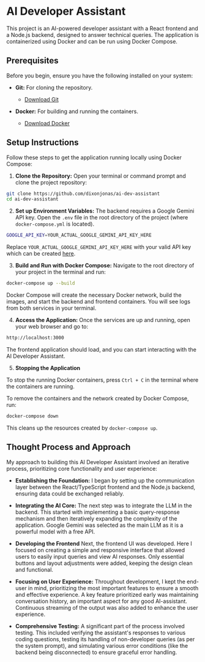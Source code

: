 # AI Developer Assistant

This project is an AI-powered developer assistant with a React frontend and a Node.js backend, designed to answer technical queries. The application is containerized using Docker and can be run using Docker Compose.

## Prerequisites

Before you begin, ensure you have the following installed on your system:

* **Git:** For cloning the repository.

  * [Download Git](https://git-scm.com/downloads)

* **Docker:** For building and running the containers.

  * [Download Docker](https://www.docker.com/get-started)

## Setup Instructions

Follow these steps to get the application running locally using Docker Compose:

1. **Clone the Repository:**
   Open your terminal or command prompt and clone the project repository:

```bash
git clone https://github.com/dixonjonas/ai-dev-assistant
cd ai-dev-assistant
```

2. **Set up Environment Variables:**
The backend requires a Google Gemini API key. Open the `.env` file in the root directory of the project (where `docker-compose.yml` is located).

```bash
GOOGLE_API_KEY=YOUR_ACTUAL_GOOGLE_GEMINI_API_KEY_HERE
```

Replace `YOUR_ACTUAL_GOOGLE_GEMINI_API_KEY_HERE` with your valid API key which can be created [here](https://aistudio.google.com/app/apikey).

3. **Build and Run with Docker Compose:**
Navigate to the root directory of your project in the terminal and run:

```bash
docker-compose up --build
```

Docker Compose will create the necessary Docker network, build the images, and start the backend and frontend containers. You will see logs from both services in your terminal.

4. **Access the Application:**
Once the services are up and running, open your web browser and go to:

```bash
http://localhost:3000
```

The frontend application should load, and you can start interacting with the AI Developer Assistant.

5. **Stopping the Application**

To stop the running Docker containers, press `Ctrl + C` in the terminal where the containers are running.

To remove the containers and the network created by Docker Compose, run:

```bash
docker-compose down
```
This cleans up the resources created by `docker-compose up`.

## Thought Process and Approach

My approach to building this AI Developer Assistant involved an iterative process, prioritizing core functionality and user experience:

* **Establishing the Foundation:** I began by setting up the communication layer between the React/TypeScript frontend and the Node.js backend, ensuring data could be exchanged reliably.

* **Integrating the AI Core:** The next step was to integrate the LLM in the backend. This started with implementing a basic query-response mechanism and then iteratively expanding the complexity of the application. Google Gemini was selected as the main LLM as it is a powerful model with a free API.

* **Developing the Frontend** Next, the frontend UI was developed. Here I focused on creating a simple and responsive interface that allowed users to easily input queries and view AI responses. Only essential buttons and layout adjustments were added, keeping the design clean and functional.
 
* **Focusing on User Experience:** Throughout development, I kept the end-user in mind, prioritizing the most important features to ensure a smooth and effective experience. A key feature prioritized early was maintaining conversation history, an important aspect for any good AI-assistant. Continuous streaming of the output was also added to enhance the user experience.
 
* **Comprehensive Testing:** A significant part of the process involved testing. This included verifying the assistant's responses to various coding questions, testing its handling of non-developer queries (as per the system prompt), and simulating various error conditions (like the backend being disconnected) to ensure graceful error handling.
